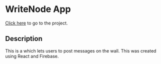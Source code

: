 # WriteNode App

[Click here](https://abil-writenode.netlify.app) to go to the project.

## Description

This is a which lets users to post messages on the wall.
This was created using React and Firebase.
